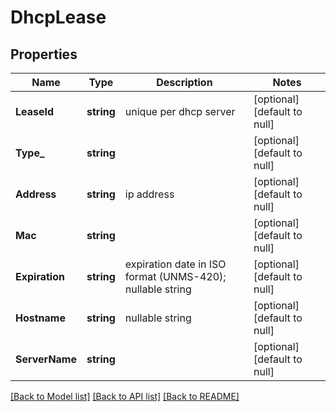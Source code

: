 # DhcpLease

## Properties
Name | Type | Description | Notes
------------ | ------------- | ------------- | -------------
**LeaseId** | **string** | unique per dhcp server | [optional] [default to null]
**Type_** | **string** |  | [optional] [default to null]
**Address** | **string** | ip address | [optional] [default to null]
**Mac** | **string** |  | [optional] [default to null]
**Expiration** | **string** | expiration date in ISO format (UNMS-420); nullable string | [optional] [default to null]
**Hostname** | **string** | nullable string | [optional] [default to null]
**ServerName** | **string** |  | [optional] [default to null]

[[Back to Model list]](../README.md#documentation-for-models) [[Back to API list]](../README.md#documentation-for-api-endpoints) [[Back to README]](../README.md)


